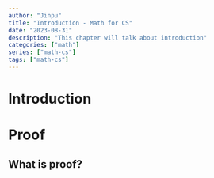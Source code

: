 ```yaml
---
author: "Jinpu"
title: "Introduction - Math for CS"
date: "2023-08-31"
description: "This chapter will talk about introduction"
categories: ["math"]
series: ["math-cs"]
tags: ["math-cs"]
---
```


# Introduction

# Proof

## What is proof?
